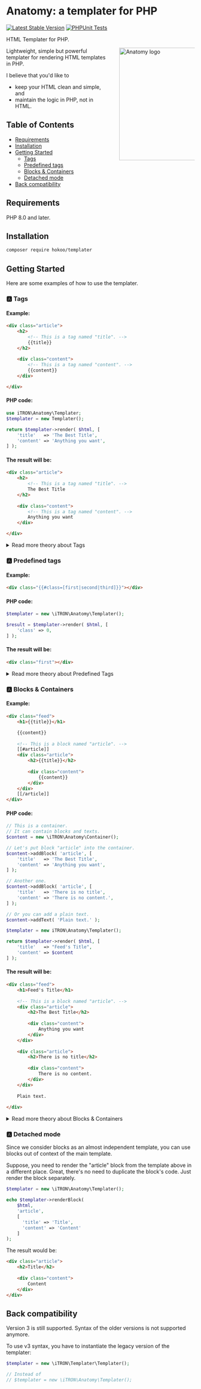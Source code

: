 # Anatomy: a templater for PHP

[![Latest Stable Version](https://poser.pugx.org/hokoo/templater/v)](//packagist.org/packages/hokoo/templater) 
[![PHPUnit Tests](https://github.com/hokoo/templater/actions/workflows/phpunit.yml/badge.svg)](https://github.com/hokoo/templater/actions/workflows/phpunit.yml)

HTML Templater for PHP.

<img src="assets/anatomy-logo.png" alt="Anatomy logo" width="300" style="float: right; margin: 0 0 20px 30px; max-width: 40%"/>

Lightweight, simple but powerful templater for rendering HTML templates in PHP.

I believe that you'd like to 
- keep your HTML clean and simple, and 
- maintain the logic in PHP, not in HTML.

## Table of Contents

- [Requirements](#requirements)
- [Installation](#installation)
- [Getting Started](#getting-started)
  - [Tags](#a-tags)
  - [Predefined tags](#a-predefined-tags)
  - [Blocks & Containers](#a-blocks--containers)
  - [Detached mode](#a-detached-mode)
- [Back compatibility](#back-compatibility)


## Requirements
PHP 8.0 and later.

## Installation

```bash
composer require hokoo/templater
```


## Getting Started
Here are some examples of how to use the templater.

### :a: Tags
#### Example:
```html
<div class="article">
    <h2>
        <!-- This is a tag named "title". -->
        {{title}}
    </h2>
    
    <div class="content">
        <!-- This is a tag named "content". -->
        {{content}}
    </div>

</div>
```
#### PHP code:
```php
use iTRON\Anatomy\Templater;
$templater = new Templater();

return $templater->render( $html, [
    'title'   => 'The Best Title',
    'content' => 'Anything you want',
] );
```
#### The result will be:
```html
<div class="article">
    <h2>
        <!-- This is a tag named "title". -->
        The Best Title
    </h2>
    
    <div class="content">
        <!-- This is a tag named "content". -->
        Anything you want
    </div>

</div>
```
<details>
<summary>Read more theory about Tags</summary>

Tag - a point in the template where you can insert a value. Tag should be considered as a placeholder for a value. 

    In the Anatomy's paradigm, the 'tag' is only entity that can be replaced with a value.

The tag is a string that starts with `{{` and ends with `}}`.

So, in the example above, the `{{title}}` and `{{content}}` are tags.
Let's render the template with the values.
</details>

### :a: Predefined tags
#### Example:
```html
<div class="{{#class=[first|second|third]}}"></div>
```
#### PHP code:

```php
$templater = new \iTRON\Anatomy\Templater();

$result = $templater->render( $html, [
    'class' => 0,
] );
```
#### The result will be:
```html
<div class="first"></div>
```

<details>
<summary>Read more theory about Predefined Tags</summary>
Predefined tags are tags that can render only values predefined by the template.


Predefined tag's modifier can only accept an integer value as index of one of the predefined values (starting from 0). Any invalid modifier value (non-integer or integer that points beyond of the array) will be considered as 0.


The default values' delimiter is `|`. You can change it by setting the `delimiter` property of the tag.

```html
<div class="{{#class=[first!!second!!third] delimiter=[!!]}}"></div>
```
</details>

### :a: Blocks & Containers
#### Example:
```html
<div class="feed">
    <h1>{{title}}</h1>

    {{content}}
    
    <!-- This is a block named "article". -->
    [[#article]]
    <div class="article">
        <h2>{{title}}</h2>
    
        <div class="content">
            {{content}}
        </div>
    </div>
    [[/article]]
</div>
```

#### PHP code:

```php
// This is a container. 
// It can contain blocks and texts.
$content = new \iTRON\Anatomy\Container();

// Let's put block "article" into the container.
$content->addBlock( 'article', [
    'title'   => 'The Best Title',
    'content' => 'Anything you want',
] );

// Another one.
$content->addBlock( 'article', [
    'title'   => 'There is no title',
    'content' => 'There is no content.',
] );

// Or you can add a plain text.
$content->addText( 'Plain text.' );

$templater = new iTRON\Anatomy\Templater();

return $templater->render( $html, [
    'title'   => "Feed's Title",
    'content' => $content
] );
```

#### The result will be:
```html
<div class="feed">
    <h1>Feed's Title</h1>
    
    <!-- This is a block named "article". -->
    <div class="article">
        <h2>The Best Title</h2>
    
        <div class="content">
            Anything you want
        </div>
    </div>
    
    <div class="article">
        <h2>There is no title</h2>
    
        <div class="content">
            There is no content.
        </div>
    </div>
  
    Plain text.
  
</div>
```

<details>
<summary>Read more theory about Blocks & Containers</summary>

Blocks are a way to have a component-like structure in the template. You can consider blocks as a template inside a template. 

You can define as many blocks as you want and render them in any order.

You can put one block into another block. This is how you can create a nested structure without any restrictions on the depth of nesting.
</details>

### :a: Detached mode

Since we consider blocks as an almost independent template, you can use blocks out of context of the main template.

Suppose, you need to render the "article" block from the template above in a different place. Great, there's no need to duplicate the block's code. Just render the block separately.

```php
$templater = new \iTRON\Anatomy\Templater();

echo $templater->renderBlock(
    $html, 
    'article', 
    [ 
      'title' => 'Title',
      'content' => 'Content'
    ] 
);
```
The result would be:

```html
<div class="article">
    <h2>Title</h2>
    
    <div class="content">
        Content
    </div>
</div>
```
## Back compatibility
Version 3 is still supported. Syntax of the older versions is not supported anymore.

To use v3 syntax, you have to instantiate the legacy version of the templater:

```php
$templater = new \iTRON\Templater\Templater();

// Instead of
// $templater = new \iTRON\Anatomy\Templater();
```
